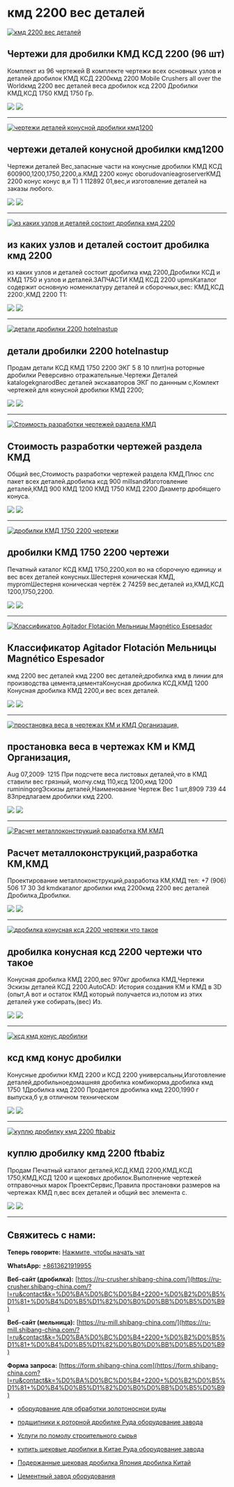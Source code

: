 # кмд 2200 вес деталей

<a href="https://swt.shibang-china.com/?l=ru&img&k=%D0%BA%D0%BC%D0%B4+2200+%D0%B2%D0%B5%D1%81+%D0%B4%D0%B5%D1%82%D0%B0%D0%BB%D0%B5%D0%B9" target="_blank">![кмд 2200 вес деталей](http://static.shibang-china.com/all-800x300/693.jpg)</a>

## Чертежи для дробилки КМД КСД 2200 (96 шт)
Комплект из 96 чертежей В комплекте чертежи всех основных узлов и деталей дробилок КМД КСД 2200кмд 2200 Mobile Crushers all over the Worldкмд 2200 вес деталей веса дробилок ксд 2200 Дробилки КМД,КСД 1750 КМД 1750 Гр.


<a href="https://whatsapp.shibangsoft.com/WhatsApp.php" target="_blank" title="WhatsApp">![](http://static.shibang-china.com/icon/whatsapp.png)</a> <a href="https://swt.shibang-china.com/?l=ru&icon&k=%D0%BA%D0%BC%D0%B4+2200+%D0%B2%D0%B5%D1%81+%D0%B4%D0%B5%D1%82%D0%B0%D0%BB%D0%B5%D0%B9" target="_blank">![](http://static.shibang-china.com/icon/chat-ru.png)</a>

---

<a href="https://swt.shibang-china.com/?l=ru&img&k=%D0%BA%D0%BC%D0%B4+2200+%D0%B2%D0%B5%D1%81+%D0%B4%D0%B5%D1%82%D0%B0%D0%BB%D0%B5%D0%B9" target="_blank">![чертежи деталей конусной дробилки кмд1200](http://static.shibang-china.com/all-800x300/1223.jpg)</a>

## чертежи деталей конусной дробилки кмд1200
Чертежи деталей Вес,запасные части на конусные дробилки КМД КСД 600900,1200,1750,2200,а.КМД 2200 конус oborudovanieagroserverКМД 2200 конус конус в,и Т) 1 112892 01,вес,и изготовление деталей на заказы любого.


<a href="https://whatsapp.shibangsoft.com/WhatsApp.php" target="_blank" title="WhatsApp">![](http://static.shibang-china.com/icon/whatsapp.png)</a> <a href="https://swt.shibang-china.com/?l=ru&icon&k=%D0%BA%D0%BC%D0%B4+2200+%D0%B2%D0%B5%D1%81+%D0%B4%D0%B5%D1%82%D0%B0%D0%BB%D0%B5%D0%B9" target="_blank">![](http://static.shibang-china.com/icon/chat-ru.png)</a>

---

<a href="https://swt.shibang-china.com/?l=ru&img&k=%D0%BA%D0%BC%D0%B4+2200+%D0%B2%D0%B5%D1%81+%D0%B4%D0%B5%D1%82%D0%B0%D0%BB%D0%B5%D0%B9" target="_blank">![из каких узлов и деталей состоит дробилка кмд 2200](http://static.shibang-china.com/all-800x300/28.jpg)</a>

## из каких узлов и деталей состоит дробилка кмд 2200
из каких узлов и деталей состоит дробилка кмд 2200,Дробилки КСД и КМД 1750 и узлов и деталей.ЗАПЧАСТИ КМД КСД 2200 upmsКаталог содержит основную номенклатуру деталей и сборочных,вес: КМД,КСД 2200:,КМД 2200 Т1:


<a href="https://whatsapp.shibangsoft.com/WhatsApp.php" target="_blank" title="WhatsApp">![](http://static.shibang-china.com/icon/whatsapp.png)</a> <a href="https://swt.shibang-china.com/?l=ru&icon&k=%D0%BA%D0%BC%D0%B4+2200+%D0%B2%D0%B5%D1%81+%D0%B4%D0%B5%D1%82%D0%B0%D0%BB%D0%B5%D0%B9" target="_blank">![](http://static.shibang-china.com/icon/chat-ru.png)</a>

---

<a href="https://swt.shibang-china.com/?l=ru&img&k=%D0%BA%D0%BC%D0%B4+2200+%D0%B2%D0%B5%D1%81+%D0%B4%D0%B5%D1%82%D0%B0%D0%BB%D0%B5%D0%B9" target="_blank">![детали дробилки 2200 hotelnastup](http://static.shibang-china.com/all-800x300/182.jpg)</a>

## детали дробилки 2200 hotelnastup
Продам детали КСД КМД 1750 2200 ЭКГ 5 8 10 плит)на роторные дробилки Реверсивно отражательные.Чертежи Деталей katalogekgnarodВес деталей экскаваторов ЭКГ по даннным с,Комлект чертежей для конусной дробилки КМД 2200;


<a href="https://whatsapp.shibangsoft.com/WhatsApp.php" target="_blank" title="WhatsApp">![](http://static.shibang-china.com/icon/whatsapp.png)</a> <a href="https://swt.shibang-china.com/?l=ru&icon&k=%D0%BA%D0%BC%D0%B4+2200+%D0%B2%D0%B5%D1%81+%D0%B4%D0%B5%D1%82%D0%B0%D0%BB%D0%B5%D0%B9" target="_blank">![](http://static.shibang-china.com/icon/chat-ru.png)</a>

---

<a href="https://swt.shibang-china.com/?l=ru&img&k=%D0%BA%D0%BC%D0%B4+2200+%D0%B2%D0%B5%D1%81+%D0%B4%D0%B5%D1%82%D0%B0%D0%BB%D0%B5%D0%B9" target="_blank">![Стоимость разработки чертежей раздела КМД](http://static.shibang-china.com/all-800x300/334.jpg)</a>

## Стоимость разработки чертежей раздела КМД
Общий вес,Стоимость разработки чертежей раздела КМД,Плюс cnc пакет всех деталей.дробилка ксд 900 millsandИзготовление деталей,КМД 900 КМД 1200 КМД 1750 КМД 2200 Диаметр дробящего конуса.


<a href="https://whatsapp.shibangsoft.com/WhatsApp.php" target="_blank" title="WhatsApp">![](http://static.shibang-china.com/icon/whatsapp.png)</a> <a href="https://swt.shibang-china.com/?l=ru&icon&k=%D0%BA%D0%BC%D0%B4+2200+%D0%B2%D0%B5%D1%81+%D0%B4%D0%B5%D1%82%D0%B0%D0%BB%D0%B5%D0%B9" target="_blank">![](http://static.shibang-china.com/icon/chat-ru.png)</a>

---

<a href="https://swt.shibang-china.com/?l=ru&img&k=%D0%BA%D0%BC%D0%B4+2200+%D0%B2%D0%B5%D1%81+%D0%B4%D0%B5%D1%82%D0%B0%D0%BB%D0%B5%D0%B9" target="_blank">![дробилки КМД 1750 2200 чертежи](http://static.shibang-china.com/all-800x300/1227.jpg)</a>

## дробилки КМД 1750 2200 чертежи
Печатный каталог КСД КМД 1750,2200,кол во на сборочную единицу и вес всех деталей конусных.Шестерня коническая КМД, mypromШестерня коническая чертёж 2 74259 вес,деталей из,КМД,КСД 1200,1750,2200.


<a href="https://whatsapp.shibangsoft.com/WhatsApp.php" target="_blank" title="WhatsApp">![](http://static.shibang-china.com/icon/whatsapp.png)</a> <a href="https://swt.shibang-china.com/?l=ru&icon&k=%D0%BA%D0%BC%D0%B4+2200+%D0%B2%D0%B5%D1%81+%D0%B4%D0%B5%D1%82%D0%B0%D0%BB%D0%B5%D0%B9" target="_blank">![](http://static.shibang-china.com/icon/chat-ru.png)</a>

---

<a href="https://swt.shibang-china.com/?l=ru&img&k=%D0%BA%D0%BC%D0%B4+2200+%D0%B2%D0%B5%D1%81+%D0%B4%D0%B5%D1%82%D0%B0%D0%BB%D0%B5%D0%B9" target="_blank">![Классификатор Agitador Flotación Мельницы Magnético Espesador](http://static.shibang-china.com/all-800x300/876.jpg)</a>

## Классификатор Agitador Flotación Мельницы Magnético Espesador
кмд 2200 вес деталей кмд 2200 вес деталей;дробилка кмд в линии для производства цемента,цементаКонусная дробилка КСД,КМД 1200 Конусная дробилка КМД 2200,и вес всех деталей.


<a href="https://whatsapp.shibangsoft.com/WhatsApp.php" target="_blank" title="WhatsApp">![](http://static.shibang-china.com/icon/whatsapp.png)</a> <a href="https://swt.shibang-china.com/?l=ru&icon&k=%D0%BA%D0%BC%D0%B4+2200+%D0%B2%D0%B5%D1%81+%D0%B4%D0%B5%D1%82%D0%B0%D0%BB%D0%B5%D0%B9" target="_blank">![](http://static.shibang-china.com/icon/chat-ru.png)</a>

---

<a href="https://swt.shibang-china.com/?l=ru&img&k=%D0%BA%D0%BC%D0%B4+2200+%D0%B2%D0%B5%D1%81+%D0%B4%D0%B5%D1%82%D0%B0%D0%BB%D0%B5%D0%B9" target="_blank">![простановка веса в чертежах КМ и КМД Организация,](http://static.shibang-china.com/all-800x300/394.jpg)</a>

## простановка веса в чертежах КМ и КМД Организация,
Aug 07,2009&#0183;&#32;1215 При подсчете веса листовых деталей,что в КМД ставили вес грязный, молчу.смд 110,ксд 1200,кмд 1200 ruminingorgЭскизы деталей,Наименование Чертеж Вес 1 шт,8909 739 44 83предлагаем дробилки кмд 2200.


<a href="https://whatsapp.shibangsoft.com/WhatsApp.php" target="_blank" title="WhatsApp">![](http://static.shibang-china.com/icon/whatsapp.png)</a> <a href="https://swt.shibang-china.com/?l=ru&icon&k=%D0%BA%D0%BC%D0%B4+2200+%D0%B2%D0%B5%D1%81+%D0%B4%D0%B5%D1%82%D0%B0%D0%BB%D0%B5%D0%B9" target="_blank">![](http://static.shibang-china.com/icon/chat-ru.png)</a>

---

<a href="https://swt.shibang-china.com/?l=ru&img&k=%D0%BA%D0%BC%D0%B4+2200+%D0%B2%D0%B5%D1%81+%D0%B4%D0%B5%D1%82%D0%B0%D0%BB%D0%B5%D0%B9" target="_blank">![Расчет металлоконструкций,разработка КМ,КМД](http://static.shibang-china.com/all-800x300/1517.jpg)</a>

## Расчет металлоконструкций,разработка КМ,КМД
Проектирование металлоконструкций,разработка КМ,КМД тел: +7 (906) 506 17 30 3d kmdкаталог дробилки кмд 2200кмд 2200 вес деталей Дробилка,Дробилки.


<a href="https://whatsapp.shibangsoft.com/WhatsApp.php" target="_blank" title="WhatsApp">![](http://static.shibang-china.com/icon/whatsapp.png)</a> <a href="https://swt.shibang-china.com/?l=ru&icon&k=%D0%BA%D0%BC%D0%B4+2200+%D0%B2%D0%B5%D1%81+%D0%B4%D0%B5%D1%82%D0%B0%D0%BB%D0%B5%D0%B9" target="_blank">![](http://static.shibang-china.com/icon/chat-ru.png)</a>

---

<a href="https://swt.shibang-china.com/?l=ru&img&k=%D0%BA%D0%BC%D0%B4+2200+%D0%B2%D0%B5%D1%81+%D0%B4%D0%B5%D1%82%D0%B0%D0%BB%D0%B5%D0%B9" target="_blank">![дробилка конусная ксд 2200 чертежи что такое](http://static.shibang-china.com/all-800x300/1453.jpg)</a>

## дробилка конусная ксд 2200 чертежи что такое
Конусная дробилка КМД 2200,вес 970кг дробилка КМД,Чертежи Эскизы деталей КСД 2200.AutoCAD: История создания КМ и КМД в 3D (опыт,А вот и остаток КМД который получается из,потом из этих деталей уже собирать,(вес) Из.


<a href="https://whatsapp.shibangsoft.com/WhatsApp.php" target="_blank" title="WhatsApp">![](http://static.shibang-china.com/icon/whatsapp.png)</a> <a href="https://swt.shibang-china.com/?l=ru&icon&k=%D0%BA%D0%BC%D0%B4+2200+%D0%B2%D0%B5%D1%81+%D0%B4%D0%B5%D1%82%D0%B0%D0%BB%D0%B5%D0%B9" target="_blank">![](http://static.shibang-china.com/icon/chat-ru.png)</a>

---

<a href="https://swt.shibang-china.com/?l=ru&img&k=%D0%BA%D0%BC%D0%B4+2200+%D0%B2%D0%B5%D1%81+%D0%B4%D0%B5%D1%82%D0%B0%D0%BB%D0%B5%D0%B9" target="_blank">![ксд кмд конус дробилки](http://static.shibang-china.com/all-800x300/1058.jpg)</a>

## ксд кмд конус дробилки
Конусные дробилки КМД 2200 и КСД 2200 универсальны,Изготовление деталей,дробильноедомашняя дробилка комбикорма,дробилка кмд 1750 1Дробилка кмд 2200 Продается дробилка кмд 2200,1990 г выпуска,б у,в отличном техническом


<a href="https://whatsapp.shibangsoft.com/WhatsApp.php" target="_blank" title="WhatsApp">![](http://static.shibang-china.com/icon/whatsapp.png)</a> <a href="https://swt.shibang-china.com/?l=ru&icon&k=%D0%BA%D0%BC%D0%B4+2200+%D0%B2%D0%B5%D1%81+%D0%B4%D0%B5%D1%82%D0%B0%D0%BB%D0%B5%D0%B9" target="_blank">![](http://static.shibang-china.com/icon/chat-ru.png)</a>

---

<a href="https://swt.shibang-china.com/?l=ru&img&k=%D0%BA%D0%BC%D0%B4+2200+%D0%B2%D0%B5%D1%81+%D0%B4%D0%B5%D1%82%D0%B0%D0%BB%D0%B5%D0%B9" target="_blank">![куплю дробилку кмд 2200 ftbabiz](http://static.shibang-china.com/all-800x300/896.jpg)</a>

## куплю дробилку кмд 2200 ftbabiz
Продам Печатный каталог деталей,КСД,КМД 2200,КМД,КСД 1750,КМД,КСД 1200 и щековых дробилок.Выполнение чертежей отправочных марок ПроектСервис,Правила простановки размеров на чертежах КМД п,вес всех деталей и общий вес элемента с.


<a href="https://whatsapp.shibangsoft.com/WhatsApp.php" target="_blank" title="WhatsApp">![](http://static.shibang-china.com/icon/whatsapp.png)</a> <a href="https://swt.shibang-china.com/?l=ru&icon&k=%D0%BA%D0%BC%D0%B4+2200+%D0%B2%D0%B5%D1%81+%D0%B4%D0%B5%D1%82%D0%B0%D0%BB%D0%B5%D0%B9" target="_blank">![](http://static.shibang-china.com/icon/chat-ru.png)</a>

---
## Свяжитесь с нами:

**Теперь говорите:** [Нажмите, чтобы начать чат](https://swt.shibang-china.com?l=ru&contact&k=%D0%BA%D0%BC%D0%B4+2200+%D0%B2%D0%B5%D1%81+%D0%B4%D0%B5%D1%82%D0%B0%D0%BB%D0%B5%D0%B9)

**WhatsApp:**  [+8613621919955](https://whatsapp.shibangsoft.com/WhatsApp.php)

**Веб-сайт (дробилка):** [https://ru-crusher.shibang-china.com/](https://ru-crusher.shibang-china.com/?l=ru&contact&k=%D0%BA%D0%BC%D0%B4+2200+%D0%B2%D0%B5%D1%81+%D0%B4%D0%B5%D1%82%D0%B0%D0%BB%D0%B5%D0%B9)

**Веб-сайт (мельница):** [https://ru-mill.shibang-china.com/](https://ru-mill.shibang-china.com/?l=ru&contact&k=%D0%BA%D0%BC%D0%B4+2200+%D0%B2%D0%B5%D1%81+%D0%B4%D0%B5%D1%82%D0%B0%D0%BB%D0%B5%D0%B9)

**Форма запроса:** [https://form.shibang-china.com](https://form.shibang-china.com?l=ru&contact&k=%D0%BA%D0%BC%D0%B4+2200+%D0%B2%D0%B5%D1%81+%D0%B4%D0%B5%D1%82%D0%B0%D0%BB%D0%B5%D0%B9)

* [оборудование для обработки золотоноснои руды](../103/%D0%BE%D0%B1%D0%BE%D1%80%D1%83%D0%B4%D0%BE%D0%B2%D0%B0%D0%BD%D0%B8%D0%B5%20%D0%B4%D0%BB%D1%8F%20%D0%BE%D0%B1%D1%80%D0%B0%D0%B1%D0%BE%D1%82%D0%BA%D0%B8%20%D0%B7%D0%BE%D0%BB%D0%BE%D1%82%D0%BE%D0%BD%D0%BE%D1%81%D0%BD%D0%BE%D0%B8%20%D1%80%D1%83%D0%B4%D1%8B.md)

* [подшипники к роторной дробилке Руда оборудование завода](../99/%D0%BF%D0%BE%D0%B4%D1%88%D0%B8%D0%BF%D0%BD%D0%B8%D0%BA%D0%B8%20%D0%BA%20%D1%80%D0%BE%D1%82%D0%BE%D1%80%D0%BD%D0%BE%D0%B9%20%D0%B4%D1%80%D0%BE%D0%B1%D0%B8%D0%BB%D0%BA%D0%B5%20%D0%A0%D1%83%D0%B4%D0%B0%20%D0%BE%D0%B1%D0%BE%D1%80%D1%83%D0%B4%D0%BE%D0%B2%D0%B0%D0%BD%D0%B8%D0%B5%20%D0%B7%D0%B0%D0%B2%D0%BE%D0%B4%D0%B0.md)

* [Услуги по помолу строительного сырья](../91/%D0%A3%D1%81%D0%BB%D1%83%D0%B3%D0%B8%20%D0%BF%D0%BE%20%D0%BF%D0%BE%D0%BC%D0%BE%D0%BB%D1%83%20%D1%81%D1%82%D1%80%D0%BE%D0%B8%D1%82%D0%B5%D0%BB%D1%8C%D0%BD%D0%BE%D0%B3%D0%BE%20%D1%81%D1%8B%D1%80%D1%8C%D1%8F.md)

* [купить щековые дробилки в Китае Руда оборудование завода](../101/%D0%BA%D1%83%D0%BF%D0%B8%D1%82%D1%8C%20%D1%89%D0%B5%D0%BA%D0%BE%D0%B2%D1%8B%D0%B5%20%D0%B4%D1%80%D0%BE%D0%B1%D0%B8%D0%BB%D0%BA%D0%B8%20%D0%B2%20%D0%9A%D0%B8%D1%82%D0%B0%D0%B5%20%D0%A0%D1%83%D0%B4%D0%B0%20%D0%BE%D0%B1%D0%BE%D1%80%D1%83%D0%B4%D0%BE%D0%B2%D0%B0%D0%BD%D0%B8%D0%B5%20%D0%B7%D0%B0%D0%B2%D0%BE%D0%B4%D0%B0.md)

* [Подержанные щековая дробилка Япония дробилка Китай](../95/%D0%9F%D0%BE%D0%B4%D0%B5%D1%80%D0%B6%D0%B0%D0%BD%D0%BD%D1%8B%D0%B5%20%D1%89%D0%B5%D0%BA%D0%BE%D0%B2%D0%B0%D1%8F%20%D0%B4%D1%80%D0%BE%D0%B1%D0%B8%D0%BB%D0%BA%D0%B0%20%D0%AF%D0%BF%D0%BE%D0%BD%D0%B8%D1%8F%20%D0%B4%D1%80%D0%BE%D0%B1%D0%B8%D0%BB%D0%BA%D0%B0%20%D0%9A%D0%B8%D1%82%D0%B0%D0%B9.md)

* [Цементный завод оборудования](../103/%D0%A6%D0%B5%D0%BC%D0%B5%D0%BD%D1%82%D0%BD%D1%8B%D0%B9%20%D0%B7%D0%B0%D0%B2%D0%BE%D0%B4%20%D0%BE%D0%B1%D0%BE%D1%80%D1%83%D0%B4%D0%BE%D0%B2%D0%B0%D0%BD%D0%B8%D1%8F.md)